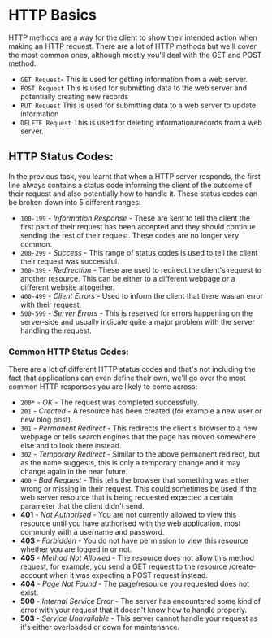 # HTTP Basics

HTTP methods are a way for the client to show their intended action when making an HTTP request. There are a lot of HTTP methods but we'll cover the most common ones, although mostly you'll deal with the GET and POST method.

- ```GET Request```- This is used for getting information from a web server.
- ```POST Request``` This is used for submitting data to the web server and potentially creating new records
- ```PUT Request``` This is used for submitting data to a web server to update information
- ```DELETE Request``` This is used for deleting information/records from a web server.

## HTTP Status Codes:
In the previous task, you learnt that when a HTTP server responds, the first line always contains a status code informing the client of the outcome of their request and also potentially how to handle it. These status codes can be broken down into 5 different ranges:

- ```100-199``` - *Information Response* - These are sent to tell the client the first part of their request has been accepted and they should continue sending the rest of their request. These codes are no longer very common.
- ```200-299``` - *Success* - This range of status codes is used to tell the client their request was successful.
- ```300-399``` - *Redirection* - These are used to redirect the client's request to another resource. This can be either to a different webpage or a different website altogether.
- ```400-499``` - *Client Errors* - Used to inform the client that there was an error with their request.
- ```500-599``` - *Server Errors* - This is reserved for errors happening on the server-side and usually indicate quite a major problem with the server handling the request.

### Common HTTP Status Codes:

There are a lot of different HTTP status codes and that's not including the fact that applications can even define their own, we'll go over the most common HTTP responses you are likely to come across:

- ```200*``` - *OK* - The request was completed successfully.
- ```201``` - *Created* - A resource has been created (for example a new user or new blog post).
- ```301``` - *Permanent Redirect* - This redirects the client's browser to a new webpage or tells search engines that the page has moved somewhere else and to look there instead.
- ```302``` - *Temporary Redirect* - Similar to the above permanent redirect, but as the name suggests, this is only a temporary change and it may change again in the near future.
- ```400``` - *Bad Request* - This tells the browser that something was either wrong or missing in their request. This could sometimes be used if the web server resource that is being requested expected a certain parameter that the client didn't send.
- **401** - *Not Authorised* - You are not currently allowed to view this resource until you have authorised with the web application, most commonly with a username and password.
- **403** - *Forbidden* - You do not have permission to view this resource whether you are logged in or not.
- **405** - *Method Not Allowed* - The resource does not allow this method request, for example, you send a GET request to the resource /create-account when it was expecting a POST request instead.
- **404** - *Page Not Found* - The page/resource you requested does not exist.
- **500** - *Internal Service Error* - The server has encountered some kind of error with your request that it doesn't know how to handle properly.
- **503** - *Service Unavailable* - This server cannot handle your request as it's either overloaded or down for maintenance.